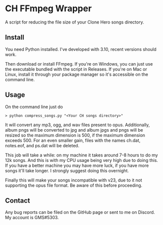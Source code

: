 # CH FFmpeg Wrapper

A script for reducing the file size of your Clone Hero songs directory.

## Install

You need Python installed. I've developed with 3.10, recent versions should
work.

Then download or install FFmpeg. If you're on Windows, you can just use the
executable bundled with the script in Releases. If you're on Mac or Linux,
install it through your package manager so it's accessible on the command line.

## Usage

On the command line just do

```
> python compress_songs.py "<Your CH songs directory>"
```

It will convert any mp3, ogg, and wav files present to opus. Additionally, album
pngs will be converted to jpg and album jpgs and pngs will be resized so the
maximum dimension is 500, if the maximum dimension exceeds 500. For an even
smaller gain, files with the names ch.dat, notes.eof, and ps.dat will be
deleted.

This job will take a while: on my machine it takes around 7-8 hours to do my 12k
songs. And this is with my CPU usage being very high due to doing this. If you
have a better machine you may have more luck, if you have more songs it'll take
longer. I strongly suggest doing this overnight.

Finally this will make your songs incompatible with v23, due to it not
supporting the opus file format. Be aware of this before proceeding.

## Contact

Any bug reports can be filed on the GitHub page or sent to me on Discord. My
account is GMS#5303.

